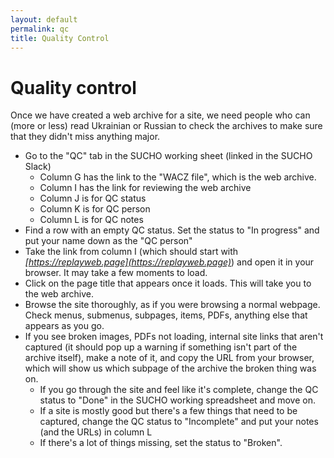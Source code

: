 ```yaml
---
layout: default
permalink: qc
title: Quality Control
---
```



# Quality control

Once we have created a web archive for a site, we need people who can (more or less) read Ukrainian or Russian to check the archives to make sure that they didn't miss anything major.

- Go to the "QC" tab in the SUCHO working sheet (linked in the SUCHO Slack)
  - Column G has the link to the "WACZ file", which is the web archive.
  - Column I has the link for reviewing the web archive
  - Column J is for QC status
  - Column K is for QC person
  - Column L is for QC notes
- Find a row with an empty QC status. Set the status to "In progress" and put your name down as the "QC person"
- Take the link from column I (which should start with *[https://replayweb.page](https://replayweb.page)*) and open it in your browser. It may take a few moments to load.
- Click on the page title that appears once it loads. This will take you to the web archive.
- Browse the site thoroughly, as if you were browsing a normal webpage. Check menus, submenus, subpages, items, PDFs, anything else that appears as you go.
- If you see broken images, PDFs not loading, internal site links that aren't captured (it should pop up a warning if something isn't part of the archive itself), make a note of it, and copy the URL from your browser, which will show us which subpage of the archive the broken thing was on.
  - If you go through the site and feel like it's complete, change the QC status to "Done" in the SUCHO working spreadsheet and move on.
  - If a site is mostly good but there's a few things that need to be captured, change the QC status to "Incomplete" and put your notes (and the URLs) in column L
  - If there's a lot of things missing, set the status to "Broken".
